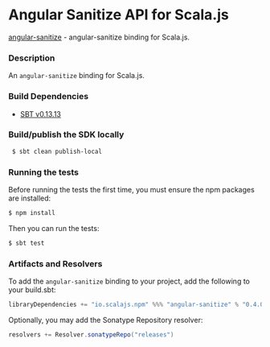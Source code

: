 Angular Sanitize API for Scala.js
================================
[angular-sanitize](https://www.npmjs.com/package/angular-sanitize) - angular-sanitize binding for Scala.js.

### Description

An `angular-sanitize` binding for Scala.js.

### Build Dependencies

* [SBT v0.13.13](http://www.scala-sbt.org/download.html)

### Build/publish the SDK locally

```bash
 $ sbt clean publish-local
```

### Running the tests

Before running the tests the first time, you must ensure the npm packages are installed:

```bash
$ npm install
```

Then you can run the tests:

```bash
$ sbt test
```

### Artifacts and Resolvers

To add the `angular-sanitize` binding to your project, add the following to your build.sbt:  

```sbt
libraryDependencies += "io.scalajs.npm" %%% "angular-sanitize" % "0.4.0-pre5"
```

Optionally, you may add the Sonatype Repository resolver:

```sbt   
resolvers += Resolver.sonatypeRepo("releases") 
```